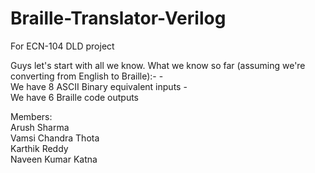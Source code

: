 # Braille-Translator-Verilog
For ECN-104 DLD project

Guys let's start with all we know.
What we know so far (assuming we're converting from English to Braille):-
  -<br>We have 8 ASCII Binary equivalent inputs 
  -<br>We have 6 Braille code outputs

Members:<br>
Arush Sharma<br>
Vamsi Chandra Thota<br>
Karthik Reddy<br>
Naveen Kumar Katna
